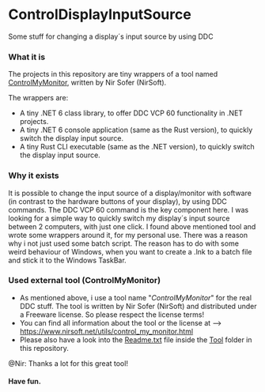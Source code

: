 # ControlDisplayInputSource
Some stuff for changing a display´s input source by using DDC

### What it is

The projects in this repository are tiny wrappers of a tool named [ControlMyMonitor](https://www.nirsoft.net/utils/control_my_monitor.html), written by Nir Sofer (NirSoft).

The wrappers are:
- A tiny .NET 6 class library, to offer DDC VCP 60 functionality in .NET projects.
- A tiny .NET 6 console application (same as the Rust version), to quickly switch the display input source.
- A tiny Rust CLI executable (same as the .NET version), to quickly switch the display input source.

### Why it exists

It is possible to change the input source of a display/monitor with software (in contrast to the hardware buttons of your display), by using DDC commands. The DDC VCP 60 command is the key component here. I was looking for a simple way to quickly switch my display´s input source between 2 computers, with just one click. I found above mentioned tool and wrote some wrappers around it, for my personal use. There was a reason why i not just used some batch script. The reason has to do with some weird behaviour of Windows, when you want to create a .lnk to a batch file and stick it to the Windows TaskBar.

### Used external tool (ControlMyMonitor)

- As mentioned above, i use a tool name "_ControlMyMonitor_" for the real DDC stuff. The tool is written by Nir Sofer (NirSoft) and distributed under a Freeware license. So please respect the license terms!
- You can find all information about the tool or the license at --> https://www.nirsoft.net/utils/control_my_monitor.html
- Please also have a look into the [Readme.txt](https://github.com/MBODM/ControlDisplayInputSource/tree/main/Tool/Readme.txt) file inside the [Tool](https://github.com/MBODM/ControlDisplayInputSource/tree/main/Tool) folder in this repository.

@Nir: Thanks a lot for this great tool!

#### Have fun.





